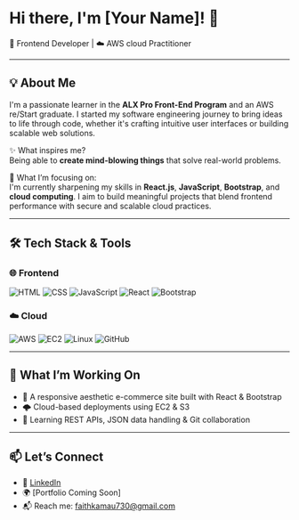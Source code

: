 # Hi there, I'm [Your Name]! 👋

🚀 Frontend Developer | ☁️ AWS cloud Practitioner 

---

## 💡 About Me

I'm a passionate learner in the **ALX Pro Front-End Program** and an AWS re/Start graduate. I started my software engineering journey to bring ideas to life through code, whether it's crafting intuitive user interfaces or building scalable web solutions.

✨ What inspires me?  
Being able to **create mind-blowing things** that solve real-world problems.

🌱 What I’m focusing on:  
I'm currently sharpening my skills in **React.js**, **JavaScript**, **Bootstrap**, and **cloud computing**. I aim to build meaningful projects that blend frontend performance with secure and scalable cloud practices.

---

## 🛠 Tech Stack & Tools

### 🌐 Frontend
![HTML](https://img.shields.io/badge/-HTML5-E34F26?logo=html5&logoColor=white&style=flat)
![CSS](https://img.shields.io/badge/-CSS3-1572B6?logo=css3&logoColor=white&style=flat)
![JavaScript](https://img.shields.io/badge/-JavaScript-F7DF1E?logo=javascript&logoColor=black&style=flat)
![React](https://img.shields.io/badge/-React-61DAFB?logo=react&logoColor=black&style=flat)
![Bootstrap](https://img.shields.io/badge/-Bootstrap-563D7C?logo=bootstrap&logoColor=white&style=flat)

### ☁️ Cloud
![AWS](https://img.shields.io/badge/-AWS-232F3E?logo=amazon-aws&logoColor=white&style=flat)
![EC2](https://img.shields.io/badge/-EC2-orange?style=flat&logo=amazonaws)
![Linux](https://img.shields.io/badge/-Linux-FCC624?logo=linux&logoColor=black&style=flat)
![GitHub](https://img.shields.io/badge/-GitHub-181717?logo=github&logoColor=white&style=flat)

---

## 💼 What I’m Working On

- 🚧 A responsive aesthetic e-commerce site built with React & Bootstrap
- 🌩️ Cloud-based deployments using EC2 & S3
- 🧠 Learning REST APIs, JSON data handling & Git collaboration

---

## 📫 Let’s Connect

- 💼 [LinkedIn](https://www.linkedin.com/in/nkamau)  
- 🌍 [Portfolio Coming Soon]  
- 📬 Reach me: faithkamau730@gmail.com



